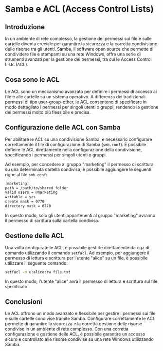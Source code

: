 # Samba e ACL (Access Control Lists)

## Introduzione

In un ambiente di rete complesso, la gestione dei permessi sui file e sulle cartelle diventa cruciale per garantire la sicurezza e la corretta condivisione delle risorse tra gli utenti. Samba, il software open source che permette di condividere file e stampanti su una rete Windows, offre una serie di strumenti avanzati per la gestione dei permessi, tra cui le Access Control Lists (ACL).

## Cosa sono le ACL

Le ACL sono un meccanismo avanzato per definire i permessi di accesso ai file e alle cartelle su un sistema operativo. A differenza dei tradizionali permessi di tipo user-group-other, le ACL consentono di specificare in modo dettagliato i permessi per singoli utenti o gruppi, rendendo la gestione dei permessi molto più flessibile e precisa.

## Configurazione delle ACL con Samba

Per abilitare le ACL su una condivisione Samba, è necessario configurare correttamente il file di configurazione di Samba (`smb.conf`). È possibile definire le ACL direttamente nella configurazione della condivisione, specificando i permessi per singoli utenti o gruppi.

Ad esempio, per concedere al gruppo "marketing" il permesso di scrittura su una determinata cartella condivisa, è possibile aggiungere le seguenti righe al file `smb.conf`:

```bash
[marketing]
path = /path/to/shared_folder
valid users = @marketing
writable = yes
create mask = 0770
directory mask = 0770
```

In questo modo, solo gli utenti appartenenti al gruppo "marketing" avranno il permesso di scrittura sulla cartella condivisa.

## Gestione delle ACL

Una volta configurate le ACL, è possibile gestirle direttamente da riga di comando utilizzando il comando `setfacl`. Ad esempio, per aggiungere il permesso di lettura e scrittura per l'utente "alice" su un file, è possibile utilizzare il seguente comando:

```bash
setfacl -m u:alice:rw file.txt
```

In questo modo, l'utente "alice" avrà il permesso di lettura e scrittura sul file specificato.

## Conclusioni

Le ACL offrono un modo avanzato e flessibile per gestire i permessi sui file e sulle cartelle condivise tramite Samba. Configurare correttamente le ACL permette di garantire la sicurezza e la corretta gestione delle risorse condivise in un ambiente di rete complesso. Con una corretta configurazione e gestione delle ACL, è possibile garantire un accesso sicuro e controllato alle risorse condivise su una rete Windows utilizzando Samba.